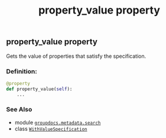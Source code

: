 ﻿---
title: property_value property
second_title: GroupDocs.Metadata for Python via .NET API References
description: 
type: docs
url: /python-net/groupdocs.metadata.search/withvaluespecification/property_value/
is_root: false
weight: 70
---

## property_value property


Gets the value of properties that satisfy the specification.
### Definition:
```python
@property
def property_value(self):
    ...
```

### See Also
* module [`groupdocs.metadata.search`](../../)
* class [`WithValueSpecification`](/metadata/python-net/groupdocs.metadata.search/withvaluespecification)
